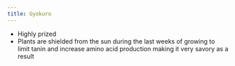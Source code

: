 ```yaml
---
title: Gyokuro
---
```

* Highly prized
* Plants are shielded from the sun during the last weeks of growing to limit tanin and increase amino acid production making it very savory as a result

